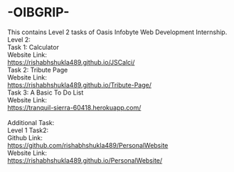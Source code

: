 # -OIBGRIP-
This contains Level 2 tasks of Oasis Infobyte Web Development Internship.\
Level 2:\
        Task 1: Calculator \
              Website Link: \
              https://rishabhshukla489.github.io/JSCalci/ \
        Task 2: Tribute Page  \
              Website Link:\
              https://rishabhshukla489.github.io/Tribute-Page/ \
        Task 3: A Basic To Do List \
              Website Link: \
              https://tranquil-sierra-60418.herokuapp.com/ \
        \
Additional Task: \
                Level 1 Task2: \
                Github Link: \
                https://github.com/rishabhshukla489/PersonalWebsite \
                Website Link: \
                https://rishabhshukla489.github.io/PersonalWebsite/ 
